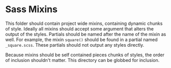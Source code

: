 # Sass Mixins

This folder should contain project wide mixins, containing dynamic chunks of style. Ideally all mixins should accept some argument that alters the output of the styles. Partials should be named after the name of the mixin as well. For example, the mixin `square()` should be found in a partial named `_square.scss`. These partials should not output any styles directly.

Because mixins should be self contained pieces chunks of styles, the order of inclusion shouldn't matter. This directory can be globbed for inclusion.

